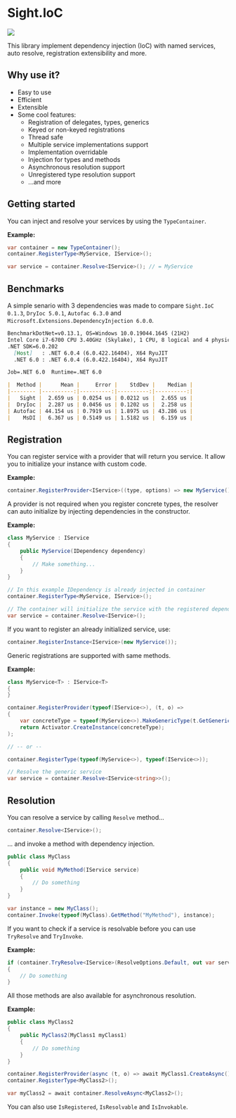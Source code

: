 # Sight.IoC

[![](https://img.shields.io/nuget/v/Sight.IoC.svg)](https://www.nuget.org/packages/Sight.IoC/)

This library implement dependency injection (IoC) with named services, auto resolve, registration extensibility and more.

## Why use it?

* Easy to use
* Efficient
* Extensible
* Some cool features:
  * Registration of delegates, types, generics
  * Keyed or non-keyed registrations
  * Thread safe
  * Multiple service implementations support
  * Implementation overridable
  * Injection for types and methods
  * Asynchronous resolution support
  * Unregistered type resolution support
  * ...and more

## Getting started

You can inject and resolve your services by using the `TypeContainer`.

**Example:**
```csharp
var container = new TypeContainer();
container.RegisterType<MyService, IService>();

var service = container.Resolve<IService>(); // = MyService
```

## Benchmarks

A simple senario with 3 dependencies was made to compare `Sight.IoC 0.1.3`, `DryIoc 5.0.1`, `Autofac 6.3.0` and `Microsoft.Extensions.DependencyInjection 6.0.0`.

```md
BenchmarkDotNet=v0.13.1, OS=Windows 10.0.19044.1645 (21H2)
Intel Core i7-6700 CPU 3.40GHz (Skylake), 1 CPU, 8 logical and 4 physical cores
.NET SDK=6.0.202
  [Host]   : .NET 6.0.4 (6.0.422.16404), X64 RyuJIT
  .NET 6.0 : .NET 6.0.4 (6.0.422.16404), X64 RyuJIT

Job=.NET 6.0  Runtime=.NET 6.0

|  Method |      Mean |     Error |    StdDev |    Median |
|-------- |----------:|----------:|----------:|----------:|
|   Sight |  2.659 us | 0.0254 us | 0.0212 us |  2.655 us |
|  DryIoc |  2.287 us | 0.0456 us | 0.1202 us |  2.258 us |
| Autofac | 44.154 us | 0.7919 us | 1.8975 us | 43.286 us |
|    MsDI |  6.367 us | 0.5149 us | 1.5182 us |  6.159 us |
```

## Registration

You can register service with a provider that will return you service. It allow you to initialize your instance with custom code.

**Example:**
```csharp
container.RegisterProvider<IService>((type, options) => new MyService());
```

A provider is not required when you register concrete types, the resolver can auto initialize by injecting dependencies in the constructor.

**Example:**
```csharp
class MyService : IService
{
    public MyService(IDependency dependency)
    {
        // Make something...
    }
}

// In this example IDependency is already injected in container
container.RegisterType<MyService, IService>();

// The container will initialize the service with the registered dependency
var service = container.Resolve<IService>();
```

If you want to register an already initialized service, use:

```csharp
container.RegisterInstance<IService>(new MyService());
```

Generic registrations are supported with same methods.

**Example:**
```csharp
class MyService<T> : IService<T>
{
}

container.RegisterProvider(typeof(IService<>), (t, o) =>
{
    var concreteType = typeof(MyService<>).MakeGenericType(t.GetGenericArguments());
    return Activator.CreateInstance(concreteType);
);

// -- or --

container.RegisterType(typeof(MyService<>), typeof(IService<>));

// Resolve the generic service
var service = container.Resolve<IService<string>>();
```

## Resolution

You can resolve a service by calling `Resolve` method...

```csharp
container.Resolve<IService>();
```

... and invoke a method with dependency injection.

```csharp
public class MyClass
{
    public void MyMethod(IService service)
    {
        // Do something
    }
}

var instance = new MyClass();
container.Invoke(typeof(MyClass).GetMethod("MyMethod"), instance);
```

If you want to check if a service is resolvable before you can use `TryResolve` and `TryInvoke`.

**Example:**
```csharp
if (container.TryResolve<IService>(ResolveOptions.Default, out var service))
{
    // Do something
}
```

All those methods are also available for asynchronous resolution.

**Example:**
```csharp
public class MyClass2
{
    public MyClass2(MyClass1 myClass1)
    {
        // Do something
    }
}

container.RegisterProvider(async (t, o) => await MyClass1.CreateAsync());
container.RegisterType<MyClass2>();

var myClass2 = await container.ResolveAsync<MyClass2>();
```

You can also use `IsRegistered`, `IsResolvable` and `IsInvokable`.
